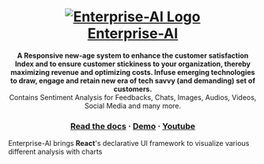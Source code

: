 <h1 align="center">
  <a href="https://tirtharajghosh.github.io/Enterprise-AI/">
    <img src="https://www.tcs.com/content/dam/tcs/images/logo/tatalogo-blue.png" alt="Enterprise-AI Logo" />
    <br/>
    Enterprise-AI
  </a>
</h1>

<p align="center">
  <strong>A Responsive new-age system to enhance the customer satisfaction Index and to ensure customer stickiness to your organization, thereby maximizing revenue and optimizing costs. Infuse emerging
technologies to draw, engage and retain new era of tech savvy (and demanding) set of
customers.</strong><br>
  Contains Sentiment Analysis for Feedbacks, Chats, Images, Audios, Videos, Social Media and many more.
</p>

<h3 align="center">
  <a href="https://www.geeksforgeeks.org/sorting-algorithms/">Read the docs</a>
  <span> · </span>
  <a href="https://tirtharajghosh.github.io/Enterprise-AI/">Demo</a>
  <span> · </span>
  <a href="https://tirtharajghosh.github.io/Enterprise-AI/">Youtube</a>
</h3>

Enterprise-AI brings **React**'s declarative UI framework to visualize various different analysis with charts

